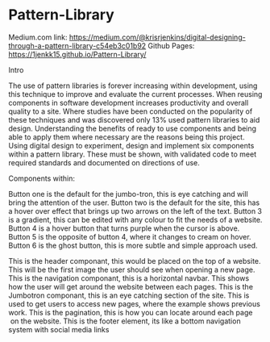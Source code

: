 # Pattern-Library
Medium.com link: https://medium.com/@krisrjenkins/digital-designing-through-a-pattern-library-c54eb3c01b92
Github Pages: https://1jenkk15.github.io/Pattern-Library/

Intro

The use of pattern libraries is forever increasing within development, using this technique to improve and evaluate the current processes. When reusing components in software development increases productivity and overall quality to a site. Where studies have been conducted on the popularity of these techniques and was discovered only 13% used pattern libraries to aid design. Understanding the benefits of ready to use components and being able to apply them where necessary are the reasons being this project. Using digital design to experiment, design and implement six components within a pattern library. These must be shown, with validated code to meet required standards and documented on directions of use.

Components within:

Button one is the default for the jumbo-tron, this is eye catching and will bring the attention of the user.
Button two is the default for the site, this has a hover over effect that brings up two arrows on the left of the text.
Button 3 is a gradient, this can be edited with any colour to fit the needs of a website.
Button 4 is a hover button that turns purple when the cursor is above.
Button 5 is the opposite of button 4, where it changes to cream on hover.
Button 6 is the ghost button, this is more subtle and simple approach used.

This is the header componant, this would be placed on the top of a website. This will be the first image the user should see when opening a new page.
This is the navigation componant, this is a horizontal navbar. This shows how the user will get around the website between each pages.
This is the Jumbotron componant, this is an eye catching section of the site. This is used to get users to access new pages, where the example shows previous work.
This is the pagination, this is how you can locate around each page
 on the website.
This is the footer element, its like a bottom navigation system with social media links

